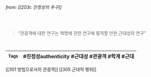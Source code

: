 
###### from: [[203c 진정성의 추구]]

<br/>

>“관광객에 대한 연구는 혁명에 관한 연구에 필적할 만한 근대성의 연구”
 

<br/>

| <small> Tags </small> | #진정성authenticity #근대성 #관광객 #학계  #근대  |
| --- | --- |

[[301 방법으로서의 관광객]]
[[305 근대적 행위]]
